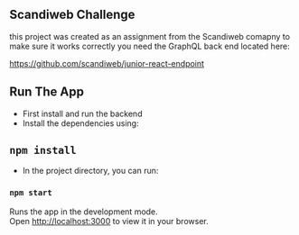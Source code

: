 ## Scandiweb Challenge
this project was created as an assignment from the Scandiweb comapny
to make sure it works correctly you need the GraphQL back end located here: 

https://github.com/scandiweb/junior-react-endpoint

## Run The App

- First install and run the backend
- Install the dependencies using: 
## `npm install`
- In the project directory, you can run:

### `npm start`

Runs the app in the development mode.\
Open [http://localhost:3000](http://localhost:3000) to view it in your browser.
